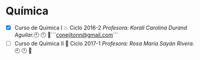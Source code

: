# Química
- [x] Curso de Quimica I :boom: Ciclo 2016-2 _Profesora: Korali Carolina Durand Aguilar._:clock10: :clock12: :e-mail:´´´conejitonn@gmail.com´´´<br /> 
- [ ] Curso de Química II :blue_book: Ciclo 2017-1 _Profesora: Rosa María Sayán Rivera._:clock10: :clock12: :e-mail:
